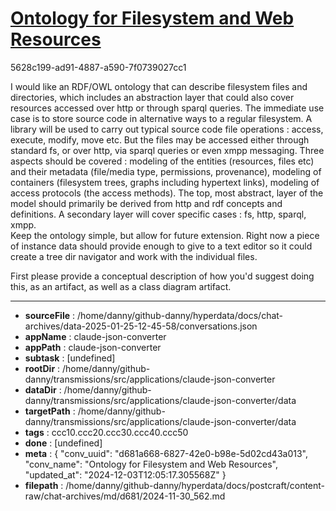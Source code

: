 # [Ontology for Filesystem and Web Resources](https://claude.ai/chat/d681a668-6827-42e0-b98e-5d02cd43a013)

5628c199-ad91-4887-a590-7f0739027cc1

I would like an RDF/OWL ontology that can describe filesystem files and directories, which includes an abstraction layer that could also cover resources accessed over http or through sparql queries.
The immediate use case is to store source code in alternative ways to a regular filesystem. A library will be used to carry out typical source code file operations : access, execute, modify, move etc. But the files may be accessed either through standard fs, or over http, via sparql queries or even xmpp messaging.
Three aspects should be covered : modeling of the entities (resources, files etc) and their metadata (file/media type, permissions, provenance), modeling of containers (filesystem trees, graphs including hypertext links), modeling of access protocols (the access methods).
The top, most abstract, layer of the model should primarily be derived from http and rdf concepts and definitions. A secondary layer will cover specific cases : fs, http, sparql, xmpp.   
Keep the ontology simple, but allow for future extension. Right now a piece of instance data should provide enough to give to a text editor so it could create a tree dir navigator and work with the individual files.
 
First please provide a conceptual description of how you'd suggest doing this, as an artifact, as well as a class diagram artifact.

---

* **sourceFile** : /home/danny/github-danny/hyperdata/docs/chat-archives/data-2025-01-25-12-45-58/conversations.json
* **appName** : claude-json-converter
* **appPath** : claude-json-converter
* **subtask** : [undefined]
* **rootDir** : /home/danny/github-danny/transmissions/src/applications/claude-json-converter
* **dataDir** : /home/danny/github-danny/transmissions/src/applications/claude-json-converter/data
* **targetPath** : /home/danny/github-danny/transmissions/src/applications/claude-json-converter/data
* **tags** : ccc10.ccc20.ccc30.ccc40.ccc50
* **done** : [undefined]
* **meta** : {
  "conv_uuid": "d681a668-6827-42e0-b98e-5d02cd43a013",
  "conv_name": "Ontology for Filesystem and Web Resources",
  "updated_at": "2024-12-03T12:05:17.305568Z"
}
* **filepath** : /home/danny/github-danny/hyperdata/docs/postcraft/content-raw/chat-archives/md/d681/2024-11-30_562.md